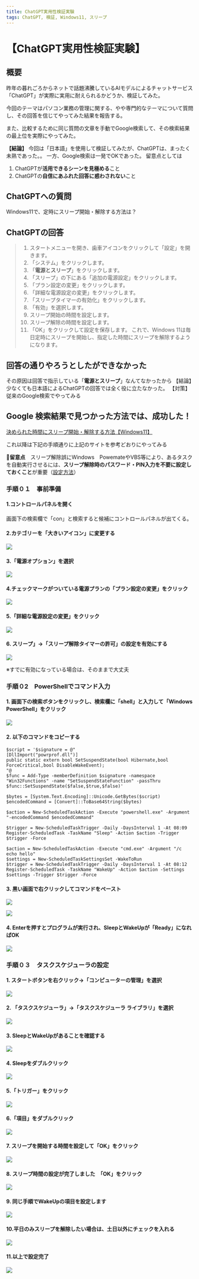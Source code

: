 ```yaml
---
title: ChatGPT実用性検証実験
tags: ChatGPT, 検証, Windows11, スリープ
---
```


# 【ChatGPT実用性検証実験】

## 概要

昨年の暮れごろからネットで話題沸騰しているAIモデルによるチャットサービス「ChatGPT」が実際に実用に耐えられるかどうか、検証してみた。

今回のテーマはパソコン業務の管理に関する、やや専門的なテーマについて質問し、その回答を信じてやってみた結果を報告する。

また、比較するために同じ質問の文章を手動でGoogle検索して、その検索結果の最上位を実際にやってみた。

**【結論】**
今回は「日本語」を使用して検証してみたが、ChatGPTは、まったく未熟であった。。
一方、Google検索は一発でOKであった。
留意点としては
1. ChatGPTが**活用できるシーンを見極める**こと
2. ChatGPTの**自信にあふれた回答に惑わされない**こと

## ChatGPTへの質問

Windows11で、定時にスリープ開始・解除する方法は？

## ChatGPTの回答

> 1. スタートメニューを開き、歯車アイコンをクリックして「設定」を開きます。
> 1. 「システム」をクリックします。
> 1. 「**電源とスリープ**」をクリックします。
> 1. 「スリープ」の下にある「追加の電源設定」をクリックします。
> 1. 「プラン設定の変更」をクリックします。
> 1. 「詳細な電源設定の変更」をクリックします。
> 1. 「スリープタイマーの有効化」をクリックします。
> 1. 「有効」を選択します。
> 1. スリープ開始の時間を設定します。
> 1. スリープ解除の時間を設定します。
> 1. 「OK」をクリックして設定を保存します。
> これで、Windows 11は毎日定時にスリープを開始し、指定した時間にスリープを解除するようになります。

## 回答の通りやろうとしたができなかった

その原因は回答で指示している「**電源とスリープ**」なんてなかったから
【結論】少なくても日本語によるChatGPTの回答では全く役に立たなかった。
【対策】従来のGoogle検索でやってみる

## Google 検索結果で見つかった方法では、成功した！

[決められた時間にスリープ開始・解除する方法【Windows11】](https://ishi-pc.net/colum/auto-sleep/)

これ以降は下記の手順通りに上記のサイトを参考どおりにやってみる

💓**留意点**　スリープ解除誤にWindows　PowemateやVBS等により、あるタスクを自動実行させるには、**スリープ解除時のパスワード・PIN入力を不要に設定しておくこと**が重要（[設定方法](https://setup-lab.net/windows11-sleep-auto-signin/)）

### 手順０１　事前準備

#### 1.コントロールパネルを開く

画面下の検索欄で「con」と検索すると候補にコントロールパネルが出てくる。

#### 2.カテゴリーを「大きいアイコン」に変更する


![](https://i.imgur.com/CZp1cEq.jpg)


#### 3.「電源オプション」を選択


![](https://i.imgur.com/imext8H.jpg)

#### 4.チェックマークがついている電源プランの「プラン設定の変更」をクリック

![](https://i.imgur.com/dGlaukR.jpg)


#### 5.「詳細な電源設定の変更」をクリック

![](https://i.imgur.com/XwwCdyb.jpg)

#### 6. スリープ」→「スリープ解除タイマーの許可」の設定を有効にする

![](https://i.imgur.com/FX8VM15.jpg)

※すでに有効になっている場合は、そのままで大丈夫

### 手順０2　PowerShellでコマンド入力


#### 1. 画面下の検索ボタンをクリックし、検索欄に「shell」と入力して「Windows PowerShell」をクリック


![](https://i.imgur.com/yxzmFQ8.jpg)

#### 2. 以下のコマンドをコピーする

```powershell=
$script = '$signature = @"
[DllImport("powrprof.dll")]
public static extern bool SetSuspendState(bool Hibernate,bool ForceCritical,bool DisableWakeEvent);
"@
$func = Add-Type -memberDefinition $signature -namespace "Win32Functions" -name "SetSuspendStateFunction" -passThru
$func::SetSuspendState($false,$true,$false)'

$bytes = [System.Text.Encoding]::Unicode.GetBytes($script)
$encodedCommand = [Convert]::ToBase64String($bytes)

$action = New-ScheduledTaskAction -Execute "powershell.exe" -Argument "-encodedCommand $encodedCommand"

$trigger = New-ScheduledTaskTrigger -Daily -DaysInterval 1 -At 08:09
Register-ScheduledTask -TaskName "Sleep" -Action $action -Trigger $trigger -Force

$action = New-ScheduledTaskAction -Execute "cmd.exe" -Argument "/c echo hello"
$settings = New-ScheduledTaskSettingsSet -WakeToRun
$trigger = New-ScheduledTaskTrigger -Daily -DaysInterval 1 -At 08:12
Register-ScheduledTask -TaskName "WakeUp" -Action $action -Settings $settings -Trigger $trigger -Force
```

#### 3. 黒い画面で右クリックしてコマンドをペースト

![](https://i.imgur.com/RLpOrWy.jpg)

![](https://i.imgur.com/3r4h3Wy.jpg)

#### 4. Enterを押すとプログラムが実行され、SleepとWakeUpが「Ready」になればOK

![](https://i.imgur.com/U6MHfrf.jpg)

### 手順０３　タスクスケジューラの設定

#### 1. スタートボタンを右クリック→「コンピューターの管理」を選択
![](https://i.imgur.com/QMsWIuy.jpg)

#### 2. 「タスクスケジューラ」→「タスクスケジューラ ライブラリ」を選択

![](https://i.imgur.com/Iqcqh4c.jpg)

#### 3. SleepとWakeUpがあることを確認する

![](https://i.imgur.com/6e3YsEL.jpg)



















#### 4. Sleepをダブルクリック

![](https://i.imgur.com/whylRIp.jpg)




















#### 5.「トリガー」をクリック

![](https://i.imgur.com/0n9rsG0.png)



















#### 6.「項目」をダブルクリック

![](https://i.imgur.com/fbdej6U.jpg)



















#### 7. スリープを開始する時間を設定して「OK」をクリック

![](https://i.imgur.com/a0mrSPZ.jpg)






















#### 8. スリープ時間の設定が完了しました　「OK」をクリック

![](https://i.imgur.com/djAg14A.jpg)



















#### 9. 同じ手順でWakeUpの項目を設定します

![](https://i.imgur.com/tPS9h0K.jpg)
















#### 10.平日のみスリープを解除したい場合は、土日以外にチェックを入れる

![](https://i.imgur.com/x8Tv8Bk.jpg)













#### 11.以上で設定完了

![](https://i.imgur.com/z4hBMxR.jpg)

